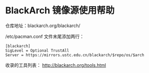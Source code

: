 # BlackArch 镜像源使用帮助

仓库地址：blackarch.org/blackarch/

/etc/pacman.conf 文件末尾添加两行：

```
[blackarch]
SigLevel = Optional TrustAll
Server = https://mirrors.ustc.edu.cn/blackarch/$repo/os/$arch
```


收录的工具列表： http://blackarch.org/tools.html
